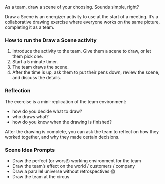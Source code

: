 As a team, draw a scene of your choosing. Sounds simple, right?

Draw a Scene is an energizer activity to use at the start of a meeting. It’s a collaborative drawing exercise where everyone works on the same picture, completing it as a team.

### How to run the Draw a Scene activity

1.  Introduce the activity to the team. Give them a scene to draw, or let them pick one.
2.  Start a 5 minute timer.
3.  The team draws the scene.
4.  After the time is up, ask them to put their pens down, review the scene, and discuss the details.

### Reflection

The exercise is a mini-replication of the team environment:

*   how do you decide what to draw?
*   who draws what?
*   how do you know when the drawing is finished?

After the drawing is complete, you can ask the team to reflect on how they worked together, and why they made certain decisions.

### Scene Idea Prompts

*   Draw the perfect (or worst!) working environment for the team
*   Draw the team’s effect on the world / customers / company
*   Draw a parallel universe without retrospectives 😱
*   Draw the team at the circus